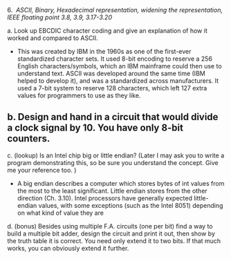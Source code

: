 6.  _ASCII, Binary, Hexadecimal representation, widening the representation, IEEE floating point 3.8, 3.9, 3.17-3.20_

a. Look up EBCDIC character coding and give an explanation of how it worked and compared to ASCII.
- This was created by IBM in the 1960s as one of the first-ever standardized character sets. It used 8-bit encoding to reserve a 256 English characters/symbols, which an IBM mainframe could then use to understand text. ASCII was developed around the same time (IBM helped to develop it), and was a standardized across manufacturers. It used a 7-bit system to reserve 128 characters, which left 127 extra values for programmers to use as they like.

b. Design and hand in a circuit that would divide a clock signal by 10. You have only 8-bit counters.
- 

c. (lookup) Is an Intel chip big or little endian? (Later I may ask you to write a program demonstrating this, so be sure you understand the concept. Give me your reference too. )
- A big endian describes a computer which stores bytes of int values from the most to the least significant. Little endian stores from the other direction (Ch. 3.10). Intel processors have generally expected little-endian values, with some exceptions (such as the Intel 8051) depending on what kind of value they are 

d. (bonus) Besides using multiple F.A. circuits (one per bit) find a way to build a multiple bit adder, design the circuit and print it out, then show by the truth table it is correct. You need only extend it to two bits. If that much works, you can obviously extend it further.

